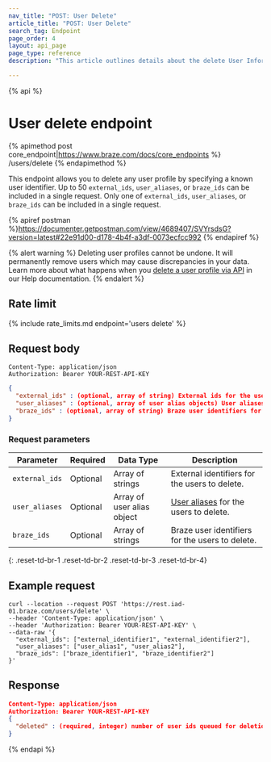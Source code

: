 ```yaml
---
nav_title: "POST: User Delete"
article_title: "POST: User Delete"
search_tag: Endpoint
page_order: 4
layout: api_page
page_type: reference
description: "This article outlines details about the delete User Information Braze endpoint."

---
```

{% api %}
# User delete endpoint
{% apimethod post core_endpoint|https://www.braze.com/docs/core_endpoints %} 
/users/delete
{% endapimethod %}


This endpoint allows you to delete any user profile by specifying a known user identifier. Up to 50 `external_ids`, `user_aliases`, or `braze_ids` can be included in a single request. Only one of `external_ids`, `user_aliases`, or `braze_ids` can be included in a single request.

{% apiref postman %}https://documenter.getpostman.com/view/4689407/SVYrsdsG?version=latest#22e91d00-d178-4b4f-a3df-0073ecfcc992 {% endapiref %}

{% alert warning %}
Deleting user profiles cannot be undone. It will permanently remove users which may cause discrepancies in your data. Learn more about what happens when you [delete a user profile via API]({{site.baseurl}}/help/help_articles/api/delete_user/) in our Help documentation.
{% endalert %}

## Rate limit

{% include rate_limits.md endpoint='users delete' %}

## Request body

```
Content-Type: application/json
Authorization: Bearer YOUR-REST-API-KEY
```

```json
{
  "external_ids" : (optional, array of string) External ids for the users to delete,
  "user_aliases" : (optional, array of user alias objects) User aliases for the users to delete,
  "braze_ids" : (optional, array of string) Braze user identifiers for the users to delete
}
```
### Request parameters

| Parameter | Required | Data Type | Description |
| --------- | ---------| --------- | ----------- |
| `external_ids` | Optional | Array of strings | External identifiers for the users to delete. |
| `user_aliases` | Optional | Array of user alias object | [User aliases]({{site.baseurl}}/api/objects_filters/user_alias_object/) for the users to delete. |
| `braze_ids` | Optional | Array of strings | Braze user identifiers for the users to delete. |
{: .reset-td-br-1 .reset-td-br-2 .reset-td-br-3  .reset-td-br-4}

## Example request
```
curl --location --request POST 'https://rest.iad-01.braze.com/users/delete' \
--header 'Content-Type: application/json' \
--header 'Authorization: Bearer YOUR-REST-API-KEY' \
--data-raw '{
  "external_ids": ["external_identifier1", "external_identifier2"],
  "user_aliases": ["user_alias1", "user_alias2"],
  "braze_ids": ["braze_identifier1", "braze_identifier2"]
}'
```

## Response

```json
Content-Type: application/json
Authorization: Bearer YOUR-REST-API-KEY
{
  "deleted" : (required, integer) number of user ids queued for deletion
}
```
{% endapi %}


